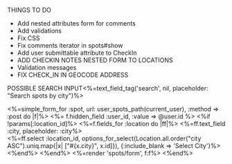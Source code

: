 THINGS TO DO

- Add nested attributes form for comments
- Add validations
- Fix CSS 
- Fix comments iterator in spots#show
- Add user submittable attribute to CheckIn 
- ADD CHECKIN NOTES NESTED FORM TO LOCATIONS
- Validation messages
- FIX CHECK_IN IN GEOCODE ADDRESS

POSSIBLE SEARCH INPUT<%=text_field_tag('search', nil, placeholder: "Search spots by city")%><br>

<%=simple_form_for :spot, url: user_spots_path(current_user), :method => :post do |f|%>
    <%= f.hidden_field :user_id, :value => @user.id %>
    <%if !params[:location_id]%>
      <%=f.fields_for :location do |ff|%>
        <%=ff.text_field :city, placeholder: :city%><br>
        <%=ff.select :location_id, options_for_select(Location.all.order("city ASC").uniq.map{|x| ["#{x.city}", x.id]}), {:include_blank => 'Select City'}%><br>
      <%end%>
    <%end%>
    <%=render 'spots/form', f:f%>
  <%end%><br>